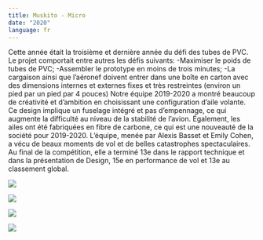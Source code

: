 ```yaml
---
title: Muskito - Micro
date: "2020"
language: fr
---
```

Cette année était la troisième et dernière année du défi des tubes de PVC. Le projet comportait entre autres les défis suivants: 
-Maximiser le poids de tubes de PVC; 
-Assembler le prototype en moins de trois minutes; 
-La cargaison ainsi que l’aéronef doivent entrer dans une boîte en carton avec des dimensions internes et externes fixes et très restreintes (environ un pied par un pied par 4 pouces)
Notre équipe 2019-2020 a montré beaucoup de créativité et d’ambition en choisissant une configuration d’aile volante. Ce design implique un fuselage intégré et pas d’empennage, ce qui augmente la difficulté au niveau de la stabilité de l’avion. Également, les ailes ont été fabriquées en fibre de carbone, ce qui est une nouveauté de la société pour 2019-2020. L’équipe, menée par Alexis Basset et Emily Cohen, a vécu de beaux moments de vol et de belles catastrophes spectaculaires. 
Au final de la compétition, elle a terminé 13e dans le rapport technique et dans la présentation de Design, 15e en performance de vol et 13e au classement global. 

![](https://res.cloudinary.com/decninixz/image/upload/v1595361221/avion_cargo_site_web_full_res-08397_hqmvy1.jpg)

![](https://res.cloudinary.com/decninixz/image/upload/v1595361221/avion_cargo_site_web_full_res-08891_yplsj9.jpg)

![](https://res.cloudinary.com/decninixz/image/upload/v1595361221/avion_cargo_site_web_full_res-08743_jkusfs.jpg)

![](https://res.cloudinary.com/decninixz/image/upload/v1595361299/IMG_20200306_155610_knb8ij.jpg)